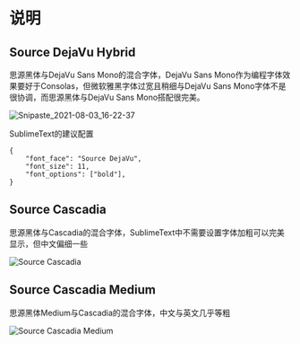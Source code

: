 # 说明

## Source DejaVu Hybrid

思源黑体与DejaVu Sans Mono的混合字体，DejaVu Sans Mono作为编程字体效果要好于Consolas，但微软雅黑字体过宽且稍细与DejaVu Sans Mono字体不是很协调，而思源黑体与DejaVu Sans Mono搭配很完美。

![Snipaste_2021-08-03_16-22-37](https://user-images.githubusercontent.com/3367999/127984930-cfdf5d8d-7e9b-4a70-903d-5780ec92b6d7.png)

SublimeText的建议配置

```
{
	"font_face": "Source DejaVu",
	"font_size": 11,
	"font_options": ["bold"],
}
```

## Source Cascadia

思源黑体与Cascadia的混合字体，SublimeText中不需要设置字体加粗可以完美显示，但中文偏细一些

![Source Cascadia](https://user-images.githubusercontent.com/3367999/134764517-8577845b-07d8-42e5-8bbc-75781dbda6de.png)


## Source Cascadia Medium

思源黑体Medium与Cascadia的混合字体，中文与英文几乎等粗

![Source Cascadia Medium](https://user-images.githubusercontent.com/3367999/134764587-e30d9221-4d0b-4e5b-b84f-0b2164703efb.png)
